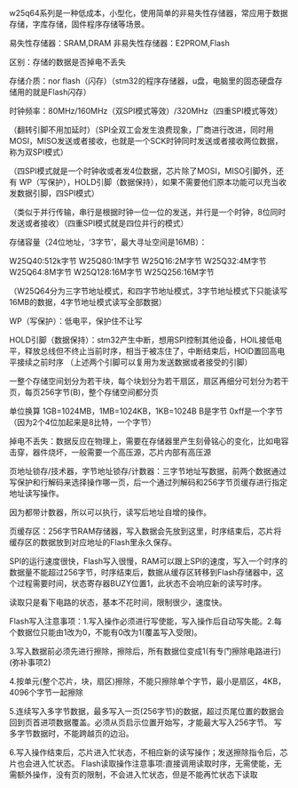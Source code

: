 w25q64系列是一种低成本，小型化，使用简单的非易失性存储器，常应用于数据存储，字库存储，固件程序存储等场景。

易失性存储器：SRAM,DRAM                非易失性存储器：E2PROM,Flash

区别：存储的数据是否掉电不丢失

存储介质：nor flash（闪存）（stm32的程序存储器，u盘，电脑里的固态硬盘存储用的就是Flash闪存）

时钟频率：80MHz/160MHz（双SPI模式等效）/320MHz（四重SPI模式等效）

（翻转引脚不用加延时）（SPI全双工会发生浪费现象，厂商进行改进，同时用MOSI，MISO发送或者接收，也就是一个SCK时钟同时发送或者接收两位数据，称为双SPI模式）

（四SPI模式就是一个时钟收或者发4位数据，芯片除了MOSI，MISO引脚外，还有 WP（写保护），HOLD引脚（数据保持），如果不需要他们原本功能可以充当收发数据引脚，四SPI模式）

（类似于并行传输，串行是根据时钟一位一位的发送，并行是一个时钟，8位同时发送或者接收）（四重SPI模式就是四位并行的模式）

存储容量（24位地址，‘3字节’，最大寻址空间是16MB）：

W25Q40:512k字节     W25Q80:1M字节     W25Q16:2M字节     W25Q32:4M字节     W25Q64:8M字节     W25Q128:16M字节     W25Q256:16M字节

（W25Q64分为三字节地址模式，和四字节地址模式，3字节地址模式下只能读写16MB的数据，4字节地址模式读写全部数据）

WP（写保护）：低电平，保护住不让写

HOLD引脚（数据保持）：stm32产生中断，想用SPI控制其他设备，HOIL接低电平，释放总线但不终止当前时序，相当于被冻住了，中断结束后，HOID置回高电平接续之前时序
（上述两个引脚可以复用为发送数据或者接受的引脚）

一整个存储空间划分为若干块，每个块划分为若干扇区，扇区再细分可划分为若干页，每页256字节(B)，整个存储空间都分页

单位换算 1GB=1024MB，1MB=1024KB，1KB=1024B    B是字节    0xff是一个字节（因为2个4位加起来是8比特，一个字节）

掉电不丢失：数据反应在物理上，需要在存储器里产生刻骨铭心的变化，比如电容击穿，器件烧坏，一般需要一个高压源，芯片内部有高压源

页地址锁存/技术器，字节地址锁存/计数器：三字节地址写数据，前两个数据通过写保护和行解码来选择操作哪一页，后一个通过列解码和256字节页缓存进行指定地址读写操作。

因为都带计数器，所以可以执行，读写后地址自增的操作。

页缓存区：256字节RAM存储器，写入数据会先放到这里，时序结束后，芯片将缓存区的数据放到对应地址的Flash里永久保存。

SPI的运行速度很快，Flash写入很慢，RAM可以跟上SPI的速度，写入一个时序的数据量不能超过256字节，时序结束后，数据从缓存区转移到Flash存储器中，这个过程需要时间，状态寄存器BUZY位置1，此状态不会响应新的读写时序。

读取只是看下电路的状态，基本不花时间，限制很少，速度快。

Flash写入注意事项：1.写入操作必须进行写使能，写入操作后自动写失能。2.每个数据位只能由1改为0，不能有0改为1(覆盖写入受限)。

3.写入数据前必须先进行擦除，擦除后，所有数据位变成1(有专门擦除电路进行)(弥补事项2)

4.按单元(整个芯片，块，扇区)擦除，不能只擦除单个字节，最小是扇区，4KB，4096个字节一起擦除

5.连续写入多字节数据，最多写入一页(256字节)的数据，超过页尾位置的数据会回到页首进项数据覆盖。必须从页启示位置开始写，才能最大写入256字节。
写多字节数据时，不能跨越页的边沿。

6.写入操作结束后，芯片进入忙状态，不相应新的读写操作；发送擦除指令后，芯片也会进入忙状态。
Flash读取操作注意事项:直接调用读取时序，无需使能，无需额外操作，没有页的限制，不会进入忙状态，但是不能再忙状态下读取
